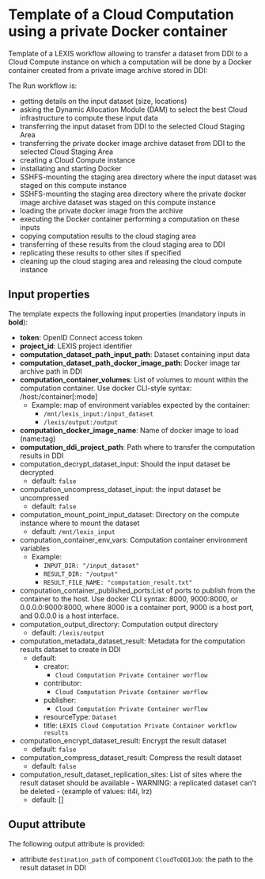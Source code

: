 # Template of a Cloud Computation using a private Docker container

Template of a LEXIS workflow allowing to transfer a dataset from DDI to a Cloud
Compute instance on which a computation will be done by a Docker container created from a private image archive stored in DDI:

The Run workflow is:
* getting details on the input dataset (size, locations)
* asking the Dynamic Allocation Module (DAM) to select the best Cloud infrastructure to compute these input data
* transferring the input dataset from DDI to the selected Cloud Staging Area
* transferring the private docker image archive dataset from DDI to the selected Cloud Staging Area
* creating a Cloud Compute instance
* installating and starting Docker
* SSHFS-mounting the staging area directory where the input dataset was staged on this compute instance
* SSHFS-mounting the staging area directory where the private docker image archive dataset was staged on this compute instance
* loading the private docker image from the archive
* executing the Docker container performing a computation on these inputs
* copying computation results to the cloud staging area
* transferring of these results from the cloud staging area to DDI
* replicating these results to other sites if specified
* cleaning up the cloud staging area and releasing the cloud compute instance

## Input properties

The template expects the following input properties (mandatory inputs in **bold**):
*  **token**: OpenID Connect access token
* **project_id**: LEXIS project identifier
* **computation_dataset_path_input_path**: Dataset containing input data
* **computation_dataset_path_docker_image_path**: Docker image tar archive path in DDI
* **computation_container_volumes**: List of volumes to mount within the computation container. Use docker CLI-style syntax: /host:/container[:mode]
  * Example: map of environment variables expected by the container:
    * `/mnt/lexis_input:/input_dataset`
    * `/lexis/output:/output`
* **computation_docker_image_name**: Name of docker image to load (name:tag)
* **computation_ddi_project_path**: Path where to transfer the computation results in DDI
* computation_decrypt_dataset_input: Should the input dataset be decrypted
  * default: `false`
* computation_uncompress_dataset_input: the input dataset be uncompressed
  * default: `false`
* computation_mount_point_input_dataset: Directory on the compute instance where to mount the dataset
  * default: `/mnt/lexis_input`
* computation_container_env_vars: Computation container environment variables
  * Example:
    * `INPUT_DIR: "/input_dataset"`
    * `RESULT_DIR: "/output"`
    * `RESULT_FILE_NAME: "computation_result.txt"`
* computation_container_published_ports:List of ports to publish from the container to the host. Use docker CLI syntax: 8000, 9000:8000, or 0.0.0.0:9000:8000, where 8000 is a container port, 9000 is a host port, and 0.0.0.0 is a host interface.
* computation_output_directory: Computation output directory
  * default: `/lexis/output`
* computation_metadata_dataset_result: Metadata for the computation results dataset to create in DDI
  * default:
    * creator:
      * `Cloud Computation Private Container worflow`
    * contributor:
      * `Cloud Computation Private Container worflow`
    * publisher:
      * `Cloud Computation Private Container worflow`
    * resourceType: `Dataset`
    * title: `LEXIS Cloud Computation Private Container workflow results`
* computation_encrypt_dataset_result: Encrypt the result dataset
  * default: `false`
* computation_compress_dataset_result: Compress the result dataset
  * default: `false`
* computation_result_dataset_replication_sites: List of sites where the result dataset should be available - WARNING: a replicated dataset can't be deleted - (example of values: it4i, lrz)
  * default: []

## Ouput attribute

The following output attribute is provided:
* attribute `destination_path` of component `CloudToDDIJob`: the path to the result dataset in DDI
